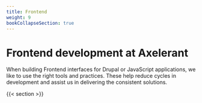 ```yaml
---
title: Frontend
weight: 9
bookCollapseSection: true
---
```


# Frontend development at Axelerant

When building Frontend interfaces for Drupal or JavaScript applications, we like to use the right tools and practices. These help reduce cycles in development and assist us in delivering the consistent solutions.

{{< section >}}

